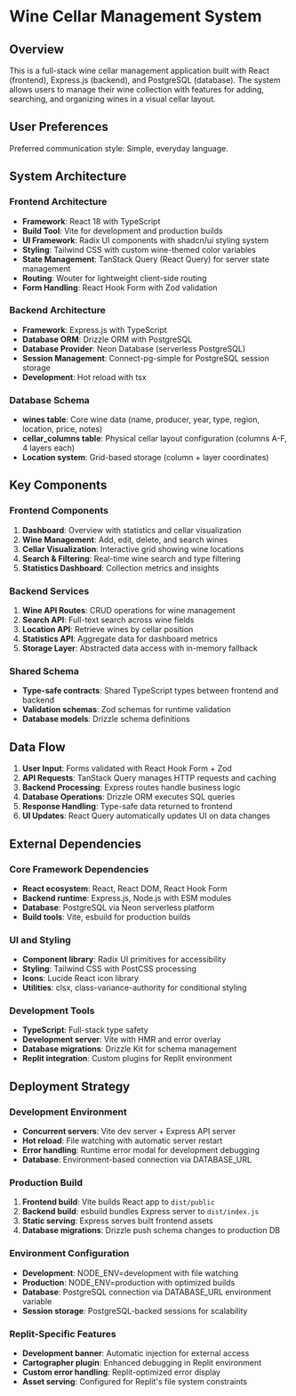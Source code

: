 # Wine Cellar Management System

## Overview

This is a full-stack wine cellar management application built with React (frontend), Express.js (backend), and PostgreSQL (database). The system allows users to manage their wine collection with features for adding, searching, and organizing wines in a visual cellar layout.

## User Preferences

Preferred communication style: Simple, everyday language.

## System Architecture

### Frontend Architecture
- **Framework**: React 18 with TypeScript
- **Build Tool**: Vite for development and production builds
- **UI Framework**: Radix UI components with shadcn/ui styling system
- **Styling**: Tailwind CSS with custom wine-themed color variables
- **State Management**: TanStack Query (React Query) for server state management
- **Routing**: Wouter for lightweight client-side routing
- **Form Handling**: React Hook Form with Zod validation

### Backend Architecture
- **Framework**: Express.js with TypeScript
- **Database ORM**: Drizzle ORM with PostgreSQL
- **Database Provider**: Neon Database (serverless PostgreSQL)
- **Session Management**: Connect-pg-simple for PostgreSQL session storage
- **Development**: Hot reload with tsx

### Database Schema
- **wines table**: Core wine data (name, producer, year, type, region, location, price, notes)
- **cellar_columns table**: Physical cellar layout configuration (columns A-F, 4 layers each)
- **Location system**: Grid-based storage (column + layer coordinates)

## Key Components

### Frontend Components
1. **Dashboard**: Overview with statistics and cellar visualization
2. **Wine Management**: Add, edit, delete, and search wines
3. **Cellar Visualization**: Interactive grid showing wine locations
4. **Search & Filtering**: Real-time wine search and type filtering
5. **Statistics Dashboard**: Collection metrics and insights

### Backend Services
1. **Wine API Routes**: CRUD operations for wine management
2. **Search API**: Full-text search across wine fields
3. **Location API**: Retrieve wines by cellar position
4. **Statistics API**: Aggregate data for dashboard metrics
5. **Storage Layer**: Abstracted data access with in-memory fallback

### Shared Schema
- **Type-safe contracts**: Shared TypeScript types between frontend and backend
- **Validation schemas**: Zod schemas for runtime validation
- **Database models**: Drizzle schema definitions

## Data Flow

1. **User Input**: Forms validated with React Hook Form + Zod
2. **API Requests**: TanStack Query manages HTTP requests and caching
3. **Backend Processing**: Express routes handle business logic
4. **Database Operations**: Drizzle ORM executes SQL queries
5. **Response Handling**: Type-safe data returned to frontend
6. **UI Updates**: React Query automatically updates UI on data changes

## External Dependencies

### Core Framework Dependencies
- **React ecosystem**: React, React DOM, React Hook Form
- **Backend runtime**: Express.js, Node.js with ESM modules
- **Database**: PostgreSQL via Neon serverless platform
- **Build tools**: Vite, esbuild for production builds

### UI and Styling
- **Component library**: Radix UI primitives for accessibility
- **Styling**: Tailwind CSS with PostCSS processing
- **Icons**: Lucide React icon library
- **Utilities**: clsx, class-variance-authority for conditional styling

### Development Tools
- **TypeScript**: Full-stack type safety
- **Development server**: Vite with HMR and error overlay
- **Database migrations**: Drizzle Kit for schema management
- **Replit integration**: Custom plugins for Replit environment

## Deployment Strategy

### Development Environment
- **Concurrent servers**: Vite dev server + Express API server
- **Hot reload**: File watching with automatic server restart
- **Error handling**: Runtime error modal for development debugging
- **Database**: Environment-based connection via DATABASE_URL

### Production Build
1. **Frontend build**: Vite builds React app to `dist/public`
2. **Backend build**: esbuild bundles Express server to `dist/index.js`
3. **Static serving**: Express serves built frontend assets
4. **Database migrations**: Drizzle push schema changes to production DB

### Environment Configuration
- **Development**: NODE_ENV=development with file watching
- **Production**: NODE_ENV=production with optimized builds
- **Database**: PostgreSQL connection via DATABASE_URL environment variable
- **Session storage**: PostgreSQL-backed sessions for scalability

### Replit-Specific Features
- **Development banner**: Automatic injection for external access
- **Cartographer plugin**: Enhanced debugging in Replit environment
- **Custom error handling**: Replit-optimized error display
- **Asset serving**: Configured for Replit's file system constraints